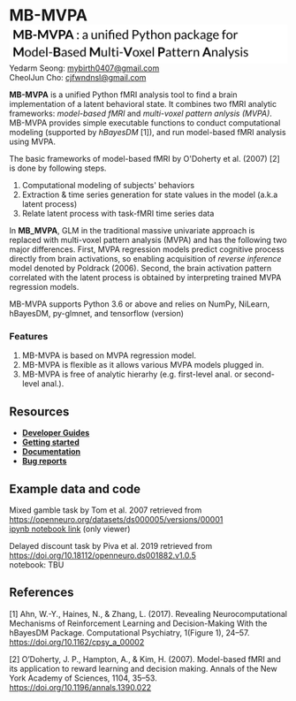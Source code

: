 # MB-MVPA <img src="https://github.com/CCS-Lab/project_model_based_fmri/blob/dev0/images/mbmvpa_logo.png" align="right" width="600px">

Yedarm Seong: mybirth0407@gmail.com<br>
CheolJun Cho: cjfwndnsl@gmail.com<br>

**MB-MVPA** is a unified Python fMRI analysis tool to find a brain implementation of a latent behavioral state.
It combines two fMRI analytic frameworks: *model-based fMRI* and *multi-voxel pattern anlysis (MVPA)*. MB-MVPA provides simple executable functions to conduct 
computational modeling (supported by *hBayesDM* [1]), and run model-based fMRI analysis using MVPA. 

The basic frameworks of model-based fMRI by O'Doherty et al. (2007) [2] is done by following steps.

1) Computational modeling of subjects' behaviors
2) Extraction & time series generation for state values in the model (a.k.a latent process)
3) Relate latent process with task-fMRI time series data

In **MB_MVPA**, GLM in the traditional massive univariate approach is replaced with multi-voxel pattern analysis (MVPA) and has the following two major differences. First, MVPA regression models predict cognitive process directly from brain activations, so enabling acquisition of *reverse inference* model denoted by Poldrack (2006). Second, the brain activation pattern correlated with the latent process is obtained by interpreting trained MVPA regression models.

MB-MVPA supports Python 3.6 or above and relies on NumPy, NiLearn, hBayesDM, py-glmnet, and tensorflow (version)

### Features

1. MB-MVPA is based on MVPA regression model.
2. MB-MVPA is flexible as it allows various MVPA models plugged in.
3. MB-MVPA is free of analytic hierarhy (e.g. first-level anal. or second-level anal.).

## Resources

- [**Developer Guides**](https://github.com/CCS-Lab/project_model_based_fmri/blob/dev0/docs/source/dev-guide.rst)
- [**Getting started**](TODO) 
- [**Documentation**](TODO) 
- [**Bug reports**](TODO) 

## Example data and code

Mixed gamble task by Tom et al. 2007 retrieved from https://openneuro.org/datasets/ds000005/versions/00001<br>
[ipynb notebook link](https://nbviewer.jupyter.org/gist/mybirth0407/58c2f854a8b8790acfb525abedd92571#file-tom_mvpa_model_based_fmri-ipynb) (only viewer)

Delayed discount task by Piva et al. 2019 retrieved from https://doi.org/10.18112/openneuro.ds001882.v1.0.5<br>
notebook: TBU

## References
[1] Ahn, W.-Y., Haines, N., & Zhang, L. (2017). Revealing Neurocomputational Mechanisms of Reinforcement Learning and Decision-Making With the hBayesDM Package. Computational Psychiatry, 1(Figure 1), 24–57. https://doi.org/10.1162/cpsy_a_00002

[2] O’Doherty, J. P., Hampton, A., & Kim, H. (2007). Model-based fMRI and its application to reward learning and decision making. Annals of the New York Academy of Sciences, 1104, 35–53. https://doi.org/10.1196/annals.1390.022
